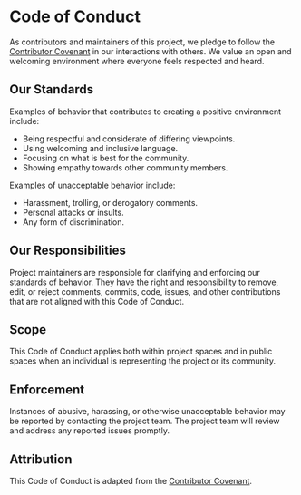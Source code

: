 # Code of Conduct

As contributors and maintainers of this project, we pledge to follow the [Contributor Covenant](https://www.contributor-covenant.org/) in our interactions with others. We value an open and welcoming environment where everyone feels respected and heard.

## Our Standards

Examples of behavior that contributes to creating a positive environment include:

- Being respectful and considerate of differing viewpoints.
- Using welcoming and inclusive language.
- Focusing on what is best for the community.
- Showing empathy towards other community members.

Examples of unacceptable behavior include:

- Harassment, trolling, or derogatory comments.
- Personal attacks or insults.
- Any form of discrimination.

## Our Responsibilities

Project maintainers are responsible for clarifying and enforcing our standards of behavior. They have the right and responsibility to remove, edit, or reject comments, commits, code, issues, and other contributions that are not aligned with this Code of Conduct.

## Scope

This Code of Conduct applies both within project spaces and in public spaces when an individual is representing the project or its community.

## Enforcement

Instances of abusive, harassing, or otherwise unacceptable behavior may be reported by contacting the project team. The project team will review and address any reported issues promptly.

## Attribution

This Code of Conduct is adapted from the [Contributor Covenant](https://www.contributor-covenant.org/).